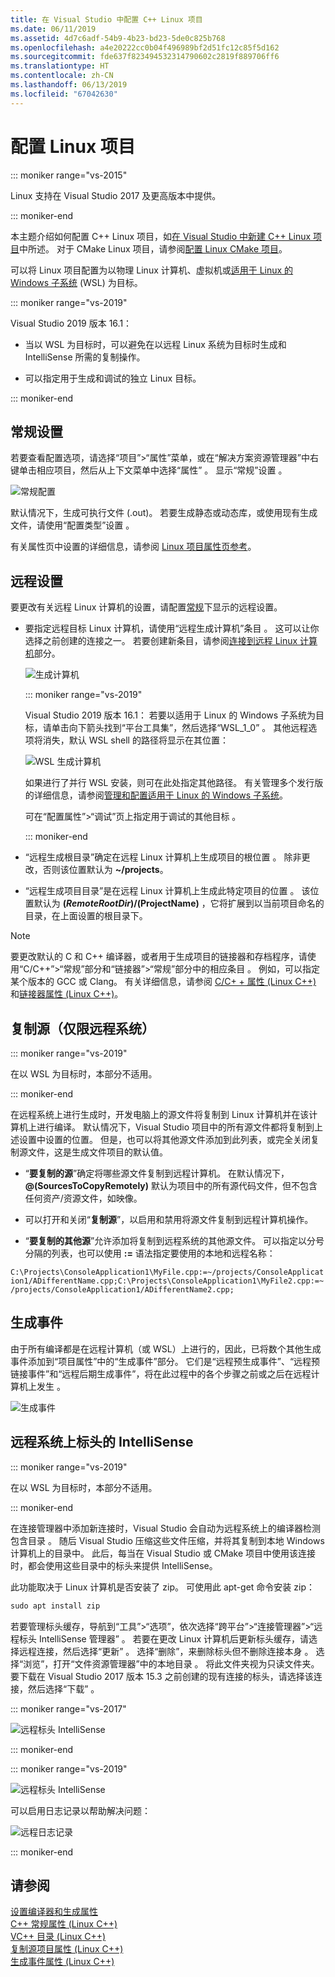 ```yaml
---
title: 在 Visual Studio 中配置 C++ Linux 项目
ms.date: 06/11/2019
ms.assetid: 4d7c6adf-54b9-4b23-bd23-5de0c825b768
ms.openlocfilehash: a4e20222cc0b04f496989bf2d51fc12c85f5d162
ms.sourcegitcommit: fde637f823494532314790602c2819f889706ff6
ms.translationtype: HT
ms.contentlocale: zh-CN
ms.lasthandoff: 06/13/2019
ms.locfileid: "67042630"
---
```

# <a name="configure-a-linux-project"></a>配置 Linux 项目

::: moniker range="vs-2015"

Linux 支持在 Visual Studio 2017 及更高版本中提供。

::: moniker-end

本主题介绍如何配置 C++ Linux 项目，如[在 Visual Studio 中新建 C++ Linux 项目](create-a-new-linux-project.md)中所述。 对于 CMake Linux 项目，请参阅[配置 Linux CMake 项目](cmake-linux-project.md)。 

可以将 Linux 项目配置为以物理 Linux 计算机、虚拟机或[适用于 Linux 的 Windows 子系统](/windows/wsl/about) (WSL) 为目标。 

::: moniker range="vs-2019"

Visual Studio 2019 版本 16.1： 

- 当以 WSL 为目标时，可以避免在以远程 Linux 系统为目标时生成和 IntelliSense 所需的复制操作。

- 可以指定用于生成和调试的独立 Linux 目标。

::: moniker-end

## <a name="general-settings"></a>常规设置

若要查看配置选项，请选择“项目”>“属性”菜单，或在“解决方案资源管理器”中右键单击相应项目，然后从上下文菜单中选择“属性”    。 显示“常规”设置  。

![常规配置](media/settings_general.png)

默认情况下，生成可执行文件 (.out)。 若要生成静态或动态库，或使用现有生成文件，请使用“配置类型”设置  。

有关属性页中设置的详细信息，请参阅 [Linux 项目属性页参考](prop-pages-linux.md)。

## <a name="remote-settings"></a>远程设置

要更改有关远程 Linux 计算机的设置，请配置[常规](prop-pages/general-linux.md)下显示的远程设置。

- 要指定远程目标 Linux 计算机，请使用“远程生成计算机”条目  。 这可以让你选择之前创建的连接之一。 若要创建新条目，请参阅[连接到远程 Linux 计算机](connect-to-your-remote-linux-computer.md)部分。

   ![生成计算机](media/remote-build-machine-vs2019.png)

   ::: moniker range="vs-2019"

   Visual Studio 2019 版本 16.1：  若要以适用于 Linux 的 Windows 子系统为目标，请单击向下箭头找到“平台工具集”，然后选择“WSL_1_0”   。 其他远程选项将消失，默认 WSL shell 的路径将显示在其位置：

   ![WSL 生成计算机](media/wsl-remote-vs2019.png)

   如果进行了并行 WSL 安装，则可在此处指定其他路径。 有关管理多个发行版的详细信息，请参阅[管理和配置适用于 Linux 的 Windows 子系统](/windows/wsl/wsl-config#set-a-default-distribution)。

   可在“配置属性”>“调试”页上指定用于调试的其他目标   。

   ::: moniker-end

- “远程生成根目录”确定在远程 Linux 计算机上生成项目的根位置  。 除非更改，否则该位置默认为 **~/projects**。

- “远程生成项目目录”是在远程 Linux 计算机上生成此特定项目的位置  。 该位置默认为 **$(RemoteRootDir)/$(ProjectName)** ，它将扩展到以当前项目命名的目录，在上面设置的根目录下。

> [!NOTE]
> 要更改默认的 C 和 C++ 编译器，或者用于生成项目的链接器和存档程序，请使用“C/C++”>“常规”部分和“链接器”>“常规”部分中的相应条目   。 例如，可以指定某个版本的 GCC 或 Clang。 有关详细信息，请参阅 [C/C+ + 属性 (Linux C++)](prop-pages/c-cpp-linux.md) 和[链接器属性 (Linux C++)](prop-pages/linker-linux.md)。

## <a name="copy-sources-remote-systems-only"></a>复制源（仅限远程系统）

::: moniker range="vs-2019"

在以 WSL 为目标时，本部分不适用。

::: moniker-end

在远程系统上进行生成时，开发电脑上的源文件将复制到 Linux 计算机并在该计算机上进行编译。 默认情况下，Visual Studio 项目中的所有源文件都将复制到上述设置中设置的位置。 但是，也可以将其他源文件添加到此列表，或完全关闭复制源文件，这是生成文件项目的默认值。

- “**要复制的源**”确定将哪些源文件复制到远程计算机。 在默认情况下， **\@(SourcesToCopyRemotely)** 默认为项目中的所有源代码文件，但不包含任何资产/资源文件，如映像。

- 可以打开和关闭“**复制源**”，以启用和禁用将源文件复制到远程计算机操作。

- “**要复制的其他源**”允许添加将复制到远程系统的其他源文件。 可以指定以分号分隔的列表，也可以使用 **:=** 语法指定要使用的本地和远程名称：

`C:\Projects\ConsoleApplication1\MyFile.cpp:=~/projects/ConsoleApplication1/ADifferentName.cpp;C:\Projects\ConsoleApplication1\MyFile2.cpp:=~/projects/ConsoleApplication1/ADifferentName2.cpp;`

## <a name="build-events"></a>生成事件

由于所有编译都是在远程计算机（或 WSL）上进行的，因此，已将数个其他生成事件添加到“项目属性”中的“生成事件”部分。 它们是“远程预生成事件”、“远程预链接事件”和“远程后期生成事件”，将在此过程中的各个步骤之前或之后在远程计算机上发生    。

![生成事件](media/settings_buildevents.png)

## <a name="remote_intellisense"></a> 远程系统上标头的 IntelliSense

::: moniker range="vs-2019"

在以 WSL 为目标时，本部分不适用。

::: moniker-end

在连接管理器中添加新连接时，Visual Studio 会自动为远程系统上的编译器检测包含目录  。 随后 Visual Studio 压缩这些文件压缩，并将其复制到本地 Windows 计算机上的目录中。 此后，每当在 Visual Studio 或 CMake 项目中使用该连接时，都会使用这些目录中的标头来提供 IntelliSense。

此功能取决于 Linux 计算机是否安装了 zip。 可使用此 apt-get 命令安装 zip：

```cmd
sudo apt install zip
```

若要管理标头缓存，导航到“工具”>“选项”，依次选择“跨平台”>“连接管理器”>“远程标头 IntelliSense 管理器”  。 若要在更改 Linux 计算机后更新标头缓存，请选择远程连接，然后选择“更新”  。 选择“删除”，来删除标头但不删除连接本身  。 选择“浏览”，打开“文件资源管理器”中的本地目录   。 将此文件夹视为只读文件夹。 要下载在 Visual Studio 2017 版本 15.3 之前创建的现有连接的标头，请选择该连接，然后选择“下载”  。

::: moniker range="vs-2017"

![远程标头 IntelliSense](media/remote-header-intellisense.png)

::: moniker-end

::: moniker range="vs-2019"

![远程标头 IntelliSense](media/connection-manager-vs2019.png)

可以启用日志记录以帮助解决问题：

![远程日志记录](media/remote-logging-vs2019.png)

::: moniker-end

## <a name="see-also"></a>请参阅

[设置编译器和生成属性](../build/working-with-project-properties.md)<br/>
[C++ 常规属性 (Linux C++)](../linux/prop-pages/general-linux.md)<br/>
[VC++ 目录 (Linux C++)](../linux/prop-pages/directories-linux.md)<br/>
[复制源项目属性 (Linux C++)](../linux/prop-pages/copy-sources-project.md)<br/>
[生成事件属性 (Linux C++)](../linux/prop-pages/build-events-linux.md)
